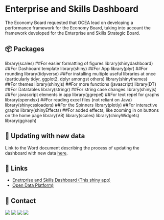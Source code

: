 # Enterprise and Skills Dashboard
The Economy Board requested that OCEA lead on developing a performance framework for the Economy Board, taking into account the framework developed for the Enterprise and Skills Strategic Board.

## 📦 Packages
library(scales)             ##For easier formatting of figures
library(shinydashboard)     ##For Dashboard template
library(shiny)              ##For App
library(plyr)               ##For rounding
library(tidyverse)          ##For installing multiple useful libraries at once (particularly tidyr, ggplot2, dplyr amongst others)
library(shinythemes)        ##For themes
library(shinyjs)            ##For more functions (javascript)
library(DT)                 ##For Datatables
library(stringr)            ##For string case changes
library(shinyjs)            ##For javascript elements in app
library(ggrepel)            ##For text repel for graphs
library(openxlsx)           ##For reading excel files (not reliant on Java)
library(shinycssloaders)    ##For the Spinners
library(plotly)             ##For interactive graphs
library(shinyEffects)       ##For added effects, like zooming in on buttons on the home page
library(V8)
library(scales)
library(shinyWidgets)
library(ggiraph)

## 📖 Updating with new data
Link to the Word document describing the process of updating the dashboard with new data [here](https://github.com/DataScienceScotland/sg-enterprise-and-skills-dashboard/blob/master/Updating%20ESD.docx).

## 🔗 Links
* [Enetrprise and Skills Dashboard (This shiny app)](https://scotland.shinyapps.io/sg-enterprise-and-skills-dashboard/)
* [Open Data Platform)](https://statistics.gov.scot/data/search)

## 📧 Contact
[![](https://img.shields.io/twitter/url?label=/SzymkowskiDev&style=social&url=https%3A%2F%2Ftwitter.com%2FSzymkowskiDev)](https://twitter.com/SzymkowskiDev) [![](https://img.shields.io/twitter/url?label=/kamil-szymkowski/&logo=linkedin&logoColor=%230077B5&style=social&url=https%3A%2F%2Fwww.linkedin.com%2Fin%2Fkamil-szymkowski%2F)](https://www.linkedin.com/in/kamil-szymkowski/) [![](https://img.shields.io/twitter/url?label=@szymkowskidev&logo=medium&logoColor=%23292929&style=social&url=https%3A%2F%2Fmedium.com%2F%40szymkowskidev)](https://medium.com/@szymkowskidev) [![](https://img.shields.io/twitter/url?label=/SzymkowskiDev&logo=github&logoColor=%23292929&style=social&url=https%3A%2F%2Fgithub.com%2FSzymkowskiDev)](https://github.com/SzymkowskiDev)
